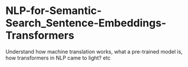 # NLP-for-Semantic-Search_Sentence-Embeddings-Transformers
Understand how machine translation works, what a pre-trained model is, how transformers in NLP came to light? etc
